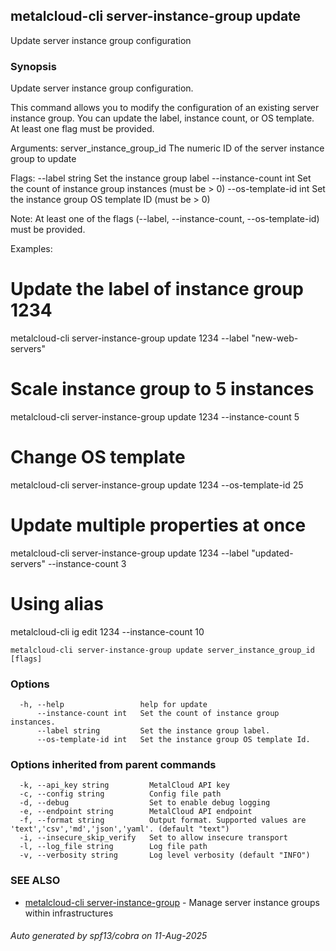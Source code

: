 ## metalcloud-cli server-instance-group update

Update server instance group configuration

### Synopsis

Update server instance group configuration.

This command allows you to modify the configuration of an existing server instance group.
You can update the label, instance count, or OS template. At least one flag must be provided.

Arguments:
  server_instance_group_id  The numeric ID of the server instance group to update

Flags:
  --label string           Set the instance group label
  --instance-count int     Set the count of instance group instances (must be > 0)
  --os-template-id int     Set the instance group OS template ID (must be > 0)

Note: At least one of the flags (--label, --instance-count, --os-template-id) must be provided.

Examples:
  # Update the label of instance group 1234
  metalcloud-cli server-instance-group update 1234 --label "new-web-servers"

  # Scale instance group to 5 instances
  metalcloud-cli server-instance-group update 1234 --instance-count 5

  # Change OS template
  metalcloud-cli server-instance-group update 1234 --os-template-id 25

  # Update multiple properties at once
  metalcloud-cli server-instance-group update 1234 --label "updated-servers" --instance-count 3

  # Using alias
  metalcloud-cli ig edit 1234 --instance-count 10

```
metalcloud-cli server-instance-group update server_instance_group_id [flags]
```

### Options

```
  -h, --help                 help for update
      --instance-count int   Set the count of instance group instances.
      --label string         Set the instance group label.
      --os-template-id int   Set the instance group OS template Id.
```

### Options inherited from parent commands

```
  -k, --api_key string         MetalCloud API key
  -c, --config string          Config file path
  -d, --debug                  Set to enable debug logging
  -e, --endpoint string        MetalCloud API endpoint
  -f, --format string          Output format. Supported values are 'text','csv','md','json','yaml'. (default "text")
  -i, --insecure_skip_verify   Set to allow insecure transport
  -l, --log_file string        Log file path
  -v, --verbosity string       Log level verbosity (default "INFO")
```

### SEE ALSO

* [metalcloud-cli server-instance-group](metalcloud-cli_server-instance-group.md)	 - Manage server instance groups within infrastructures

###### Auto generated by spf13/cobra on 11-Aug-2025
